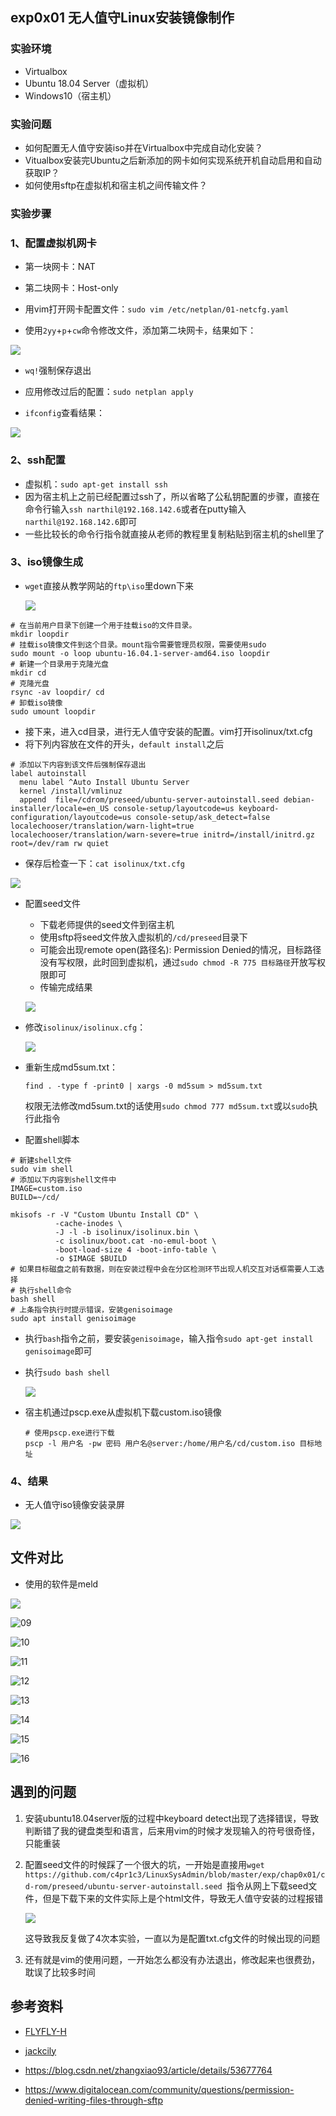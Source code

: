 ## exp0x01 无人值守Linux安装镜像制作

### 实验环境

- Virtualbox
- Ubuntu 18.04 Server（虚拟机）
- Windows10（宿主机）

### 实验问题

- 如何配置无人值守安装iso并在Virtualbox中完成自动化安装？
- Vitualbox安装完Ubuntu之后新添加的网卡如何实现系统开机自动启用和自动获取IP？
- 如何使用sftp在虚拟机和宿主机之间传输文件？

### 实验步骤

### 1、配置虚拟机网卡

- 第一块网卡：NAT

- 第二块网卡：Host-only

- 用vim打开网卡配置文件：`sudo vim /etc/netplan/01-netcfg.yaml`

- 使用`2yy`+`p`+`cw`命令修改文件，添加第二块网卡，结果如下：

![](img/01.png)

- `wq!`强制保存退出

- 应用修改过后的配置：`sudo netplan apply`

- `ifconfig`查看结果：

![](img/02.png)

### 2、ssh配置

- 虚拟机：`sudo apt-get install ssh`
- 因为宿主机上之前已经配置过ssh了，所以省略了公私钥配置的步骤，直接在命令行输入`ssh narthil@192.168.142.6`或者在putty输入`narthil@192.168.142.6`即可
- 一些比较长的命令行指令就直接从老师的教程里复制粘贴到宿主机的shell里了

### 3、iso镜像生成

- `wget`直接从教学网站的`ftp\iso`里down下来

  ![](img/03.jpg)

```
# 在当前用户目录下创建一个用于挂载iso的文件目录。
mkdir loopdir
# 挂载iso镜像文件到这个目录。mount指令需要管理员权限，需要使用sudo
sudo mount -o loop ubuntu-16.04.1-server-amd64.iso loopdir
# 新建一个目录用于克隆光盘
mkdir cd
# 克隆光盘
rsync -av loopdir/ cd
# 卸载iso镜像
sudo umount loopdir
```

- 接下来，进入cd目录，进行无人值守安装的配置。vim打开isolinux/txt.cfg
- 将下列内容放在文件的开头，`default install`之后

```
# 添加以下内容到该文件后强制保存退出
label autoinstall
  menu label ^Auto Install Ubuntu Server
  kernel /install/vmlinuz
  append  file=/cdrom/preseed/ubuntu-server-autoinstall.seed debian-installer/locale=en_US console-setup/layoutcode=us keyboard-configuration/layoutcode=us console-setup/ask_detect=false localechooser/translation/warn-light=true localechooser/translation/warn-severe=true initrd=/install/initrd.gz root=/dev/ram rw quiet
```

- 保存后检查一下：`cat isolinux/txt.cfg`

![](img/04.png)

- 配置seed文件

  - 下载老师提供的seed文件到宿主机
  - 使用sftp将seed文件放入虚拟机的`/cd/preseed`目录下
  - 可能会出现remote open(路径名): Permission Denied的情况，目标路径没有写权限，此时回到虚拟机，通过`sudo chmod -R 775 目标路径`开放写权限即可
  - 传输完成结果

  ![](img/05.png)

- 修改`isolinux/isolinux.cfg`：

  ![](img/06.png)

- 重新生成md5sum.txt：

  `find . -type f -print0 | xargs -0 md5sum > md5sum.txt`

  权限无法修改md5sum.txt的话使用`sudo chmod 777 md5sum.txt`或以`sudo`执行此指令

- 配置shell脚本

```
# 新建shell文件
sudo vim shell
# 添加以下内容到shell文件中
IMAGE=custom.iso
BUILD=~/cd/

mkisofs -r -V "Custom Ubuntu Install CD" \
          -cache-inodes \
          -J -l -b isolinux/isolinux.bin \
          -c isolinux/boot.cat -no-emul-boot \
          -boot-load-size 4 -boot-info-table \
          -o $IMAGE $BUILD
# 如果目标磁盘之前有数据，则在安装过程中会在分区检测环节出现人机交互对话框需要人工选择
# 执行shell命令
bash shell
# 上条指令执行时提示错误，安装genisoimage
sudo apt install genisoimage
```

- 执行`bash`指令之前，要安装`genisoimage`，输入指令`sudo apt-get install genisoimage`即可

- 执行`sudo bash shell`

  ![](img/07.png)

- 宿主机通过pscp.exe从虚拟机下载custom.iso镜像

  ```
  # 使用pscp.exe进行下载
  pscp -l 用户名 -pw 密码 用户名@server:/home/用户名/cd/custom.iso 目标地址
  ```

### 4、结果

- 无人值守iso镜像安装录屏

![](img/无人值守iso镜像安装.gif)

## 文件对比

- 使用的软件是meld

![](img/08.png)

![09](img/09.png)

![10](img/10.png)

![11](img/11.png)

![12](img/12.png)

![13](img/13.jpg)

![14](img/14.png)

![15](img/15.png)

![16](img/16.png)

## 遇到的问题

1. 安装ubuntu18.04server版的过程中keyboard detect出现了选择错误，导致判断错了我的键盘类型和语言，后来用vim的时候才发现输入的符号很奇怪，只能重装

2. 配置seed文件的时候踩了一个很大的坑，一开始是直接用`wget https://github.com/c4pr1c3/LinuxSysAdmin/blob/master/exp/chap0x01/cd-rom/preseed/ubuntu-server-autoinstall.seed `指令从网上下载seed文件，但是下载下来的文件实际上是个html文件，导致无人值守安装的过程报错

   ![](img/17.png)

   这导致我反复做了4次本实验，一直以为是配置txt.cfg文件的时候出现的问题

3. 还有就是vim的使用问题，一开始怎么都没有办法退出，修改起来也很费劲，耽误了比较多时间

## 参考资料

- [FLYFLY-H](https://github.com/CUCCS/linux-2019-FLYFLY-H/blob/6f5af0c7475ac2a3485dbb00205a33569357707c/exp_1.md)

- [jackcily](https://github.com/CUCCS/linux-2019-jackcily/blob/fa19832c2b87d222253e81497053a18247401163/%E5%AE%9E%E9%AA%8C%E4%B8%80.md)

- https://blog.csdn.net/zhangxiao93/article/details/53677764

- https://www.digitalocean.com/community/questions/permission-denied-writing-files-through-sftp

  